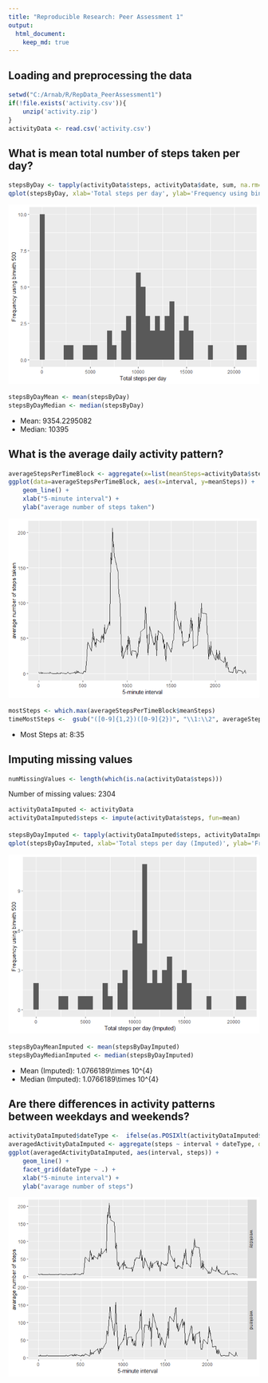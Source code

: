 ```yaml
---
title: "Reproducible Research: Peer Assessment 1"
output: 
  html_document:
    keep_md: true
---
```




## Loading and preprocessing the data


```r
setwd("C:/Arnab/R/RepData_PeerAssessment1")
if(!file.exists('activity.csv')){
    unzip('activity.zip')
}
activityData <- read.csv('activity.csv')
```

## What is mean total number of steps taken per day?


```r
stepsByDay <- tapply(activityData$steps, activityData$date, sum, na.rm=TRUE)
qplot(stepsByDay, xlab='Total steps per day', ylab='Frequency using binwith 500', binwidth=500)
```

![](PA1_template_files/figure-html/unnamed-chunk-2-1.png)<!-- -->

```r
stepsByDayMean <- mean(stepsByDay)
stepsByDayMedian <- median(stepsByDay)
```
* Mean: 9354.2295082
* Median:  10395

## What is the average daily activity pattern?


```r
averageStepsPerTimeBlock <- aggregate(x=list(meanSteps=activityData$steps), by=list(interval=activityData$interval), FUN=mean, na.rm=TRUE)
ggplot(data=averageStepsPerTimeBlock, aes(x=interval, y=meanSteps)) +
    geom_line() +
    xlab("5-minute interval") +
    ylab("average number of steps taken") 
```

![](PA1_template_files/figure-html/unnamed-chunk-3-1.png)<!-- -->

```r
mostSteps <- which.max(averageStepsPerTimeBlock$meanSteps)
timeMostSteps <-  gsub("([0-9]{1,2})([0-9]{2})", "\\1:\\2", averageStepsPerTimeBlock[mostSteps,'interval'])
```
* Most Steps at: 8:35

## Imputing missing values

```r
numMissingValues <- length(which(is.na(activityData$steps)))
```

Number of missing values: 2304


```r
activityDataImputed <- activityData
activityDataImputed$steps <- impute(activityData$steps, fun=mean)

stepsByDayImputed <- tapply(activityDataImputed$steps, activityDataImputed$date, sum)
qplot(stepsByDayImputed, xlab='Total steps per day (Imputed)', ylab='Frequency using binwith 500', binwidth=500)
```

![](PA1_template_files/figure-html/unnamed-chunk-5-1.png)<!-- -->

```r
stepsByDayMeanImputed <- mean(stepsByDayImputed)
stepsByDayMedianImputed <- median(stepsByDayImputed)
```

* Mean (Imputed): 1.0766189\times 10^{4}
* Median (Imputed):  1.0766189\times 10^{4}

## Are there differences in activity patterns between weekdays and weekends?


```r
activityDataImputed$dateType <-  ifelse(as.POSIXlt(activityDataImputed$date)$wday %in% c(0,6), 'weekend', 'weekday')
averagedActivityDataImputed <- aggregate(steps ~ interval + dateType, data=activityDataImputed, mean)
ggplot(averagedActivityDataImputed, aes(interval, steps)) + 
    geom_line() + 
    facet_grid(dateType ~ .) +
    xlab("5-minute interval") + 
    ylab("avarage number of steps")
```

![](PA1_template_files/figure-html/unnamed-chunk-6-1.png)<!-- -->





